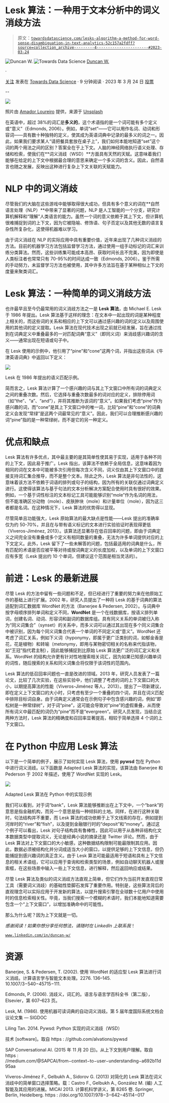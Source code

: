 # Lesk 算法：一种用于文本分析中的词义消歧方法

> 原文：[`towardsdatascience.com/lesks-algorithm-a-method-for-word-sense-disambiguation-in-text-analytics-52c157a2fdff?source=collection_archive---------4-----------------------#2023-03-24`](https://towardsdatascience.com/lesks-algorithm-a-method-for-word-sense-disambiguation-in-text-analytics-52c157a2fdff?source=collection_archive---------4-----------------------#2023-03-24)

![Duncan W.](https://duncan-w.medium.com/?source=post_page-----52c157a2fdff--------------------------------) ![Towards Data Science](https://towardsdatascience.com/?source=post_page-----52c157a2fdff--------------------------------) [Duncan W.](https://duncan-w.medium.com/?source=post_page-----52c157a2fdff--------------------------------)

·

[关注](https://medium.com/m/signin?actionUrl=https%3A%2F%2Fmedium.com%2F_%2Fsubscribe%2Fuser%2F6de39228b050&operation=register&redirect=https%3A%2F%2Ftowardsdatascience.com%2Flesks-algorithm-a-method-for-word-sense-disambiguation-in-text-analytics-52c157a2fdff&user=Duncan+W.&userId=6de39228b050&source=post_page-6de39228b050----52c157a2fdff---------------------post_header-----------) 发表在 [Towards Data Science](https://towardsdatascience.com/?source=post_page-----52c157a2fdff--------------------------------) · 9 分钟阅读 · 2023 年 3 月 24 日 [投票](https://medium.com/m/signin?actionUrl=https%3A%2F%2Fmedium.com%2F_%2Fvote%2Ftowards-data-science%2F52c157a2fdff&operation=register&redirect=https%3A%2F%2Ftowardsdatascience.com%2Flesks-algorithm-a-method-for-word-sense-disambiguation-in-text-analytics-52c157a2fdff&user=Duncan+W.&userId=6de39228b050&source=-----52c157a2fdff---------------------clap_footer-----------)

--

![](img/fa65b7a30182111f54b8dfa0b8ab9a0f.png) 

照片由 [Amador Loureiro](https://unsplash.com/@amadorloureiro?utm_source=medium&utm_medium=referral) 提供，来源于 [Unsplash](https://unsplash.com/?utm_source=medium&utm_medium=referral)

在英语中，超过 38%的词汇是**多义的**，这个术语指的是一个词可能有多个定义或“意义”（Edmonds, 2006）。例如，单词“set”——它可以用作名词、动词和形容词——具有数十种独特的定义，使其成为英语词典中记录的最多义的词之一。因此，如果我们要求某人“请把餐具套放在桌子上”，我们如何本能地知道“set”这个词的两个用法之间的区别？答案全在于上下文。人脑的神经网络执行语义处理、存储和检索，使我们在**词义消歧（WSD）**方面具有天然的天赋。这意味着我们能够在给定的上下文中根据最合理的意思来确定一个多义词的含义。因此，自然语言也随之发展，反映出这种进行复杂上下文关联的天赋能力。

# NLP 中的词义消歧

尽管我们的大脑在这些游戏中能够取得很大成功，但具有多个意义的词在**自然语言处理（NLP）**中带来了显著的问题，NLP 是人工智能的一个分支，研究计算机解释和“理解”人类语言的能力。虽然一个词的意义依赖于其上下文，但计算机很难捕捉到词的上下文，因为它被隐喻、修饰语、句子否定以及其他无数的语言复杂性所复杂化，这使得机器难以学习。

由于词义消歧在 NLP 的实际应用中具有重要价值，近年来出现了几种词义消歧的方法。目前的机器学习方法包括监督学习方法，通过使用一组手动标记的词汇来训练分类算法。然而，这些训练集可能成本高昂、获取时间长且不完美，因为即使是人类标注者也常常只有 70-95%的时间达成一致（Edmonds, 2006）。鉴于所需的手动努力，未监督学习方法也被使用，其中许多方法旨在基于某种相似上下文的度量来聚类词汇。

# **Lesk 算法：一种简单的词义消歧方法**

也许最早且至今仍最常用的词义消歧方法之一是 **Lesk 算法**，由 Michael E. Lesk 于 1986 年提出。Lesk 算法基于这样的理念：在文本中一起出现的词是某种程度上相关的，而这些词的关系和相应的上下文可以通过感兴趣的词的定义以及周围使用的其他词的定义提取。Lesk 算法在现代技术出现之前就已经发展，旨在通过找到在词典定义中重叠最多的一对匹配词典“意义”（即同义词）来消歧感兴趣词的含义——通常出现在短语或句子中。

在 Lesk 使用的示例中，他引用了“pine”和“cone”这两个词，并指出这些词从《牛津英语词典》中返回以下定义：

![](img/58ef1f6a46ae1584f75086e10e0ab903.png)

Lesk 在 1986 年提出的语义匹配示例。

简而言之，Lesk 算法计算了一个感兴趣的词与其上下文窗口中所有词的词典定义之间的重叠次数。然后，它选择与重叠次数最多的词对应的定义，排除停用词（如“the”、“a”、“and”），并将其推断为该词的“意义”。如果我们考虑“pine”作为感兴趣的词，而“cone”是其上下文窗口中的唯一词，比较“pine”和“cone”的词典定义会发现“常绿”是这两个词最常见的“意义”。因此，我们可以合理推断感兴趣的词“pine”指的是一种常绿树，而不是它的另一种定义。

# **优点和缺点**

Lesk 算法有许多优点，其中最主要的是其简单性使其易于实现，适用于各种不同的上下文，因此易于推广。Lesk 指出，该算法不依赖于全局信息，这意味着因为相同的词在文本中可能被多次引用但每次含义不同，词义仅由其上下文窗口中的直接支持词汇集合推导，而不是整个文本。除此之外，Lesk 算法是非句法性的，这意味着该方法不依赖于词语的排列或句子的结构，因为所有的关联仅通过词典定义进行。这使得该算法与基于句法的文本分析解决方案配合使用时具有很好的效果。例如，一个基于词性标注的文本标记工具可能能够识别“mole”作为名词的用法，但不能准确区分动物（mole）、皮肤肿块（mole）和计量单位（mole），因为这三者都是名词。在这种情况下，Lesk 算法的优势得以显现。

尽管简单且功能强大，Lesk 原始算法的最大缺点是性能——Lesk 提出的准确率仅为约 50-70%，并且在与带有语义标记的文本进行实验验证时表现得更低（Viveros-Jiménez, 2013）。该算法还显著存在低召回率的问题，即由于词典定义之间完全没有重叠或多个定义有相同数量的重叠，无法为许多单词提供对应的上下文定义。此外，Lesk 留下了一些未解答的问题，包括最适用的词典是什么，所有匹配的术语是否应被平等对待或按词典定义的长度加权，以及单词的上下文窗口应有多宽（Lesk 提出约 10 个单词，但建议这个范围是相当灵活的）。

# **前进：Lesk 的最新进展**

尽管 Lesk 的方法中留有一些问题和不足，但已经进行了重要的努力来在他原始工作的基础上进行扩展。2002 年，研究人员提出了一种将 Lesk 的基于词典的算法适配到词汇数据库 WordNet 的方法（Banerjee & Pedersen, 2002）。与词典中按字母顺序排列单词和定义不同，**WordNet** 是一个在线数据库，按语义排列单词，创建名词、动词、形容词和副词的数据库组。具有同义关系的单词被归入称为“同义词集合”（synset）的关系中，而多义词可以通过其出现在多个同义词集合中被识别，因为每个同义词集合代表一个单词的不同定义或“意义”。WordNet 还考虑了词汇关系，例如下义词（hyponymy，即属于更广泛类别的词，如郁金香是花，花是植物）和转喻（metonymy，即用与某物密切相关的名称来代指该物，如“王冠”指代君主制），因此能够捕捉到比原始 Lesk 算法更广泛的词汇定义和关系。WordNet 的结构允许更有针对性地搜索相关词汇，因为如果已知感兴趣单词的词性，随后搜索的关系和同义词集合将仅限于该词性的范围内。

Lesk 算法的低召回率问题也一直是改进的领域。2013 年，研究人员发表了一篇论文，比较了几次实验，在这些实验中，他们调整了考虑的词的上下文窗口的大小，以期提高算法的性能（Viveros-Jiménez 等人，2013）。提出了一项新建议，即在定义上下文窗口的大小时，只考虑有至少一个重叠的四个词，并且在词义匹配中排除目标词自身。由于词典定义通常会在示例句子中包含感兴趣的词，例如“即松树是一种常绿树”，对于词“pine”，这可能会导致对“pine”的虚假重叠，从而使所有词义中最匹配的词仍为“pine”而不是“evergreen”。研究人员发现，当结合这两种方法时，Lesk 算法的精确度和召回率显著提高，相较于简单选择 4 个词的上下文窗口。

# 在 Python 中应用 Lesk 算法

以下是一个简单的例子，展示了如何实现 Lesk 算法，使用 **pywsd** 包在 Python 中进行词义消歧。以下函数是 Adapted Lesk 算法的实现，该算法由 Banerjee 和 Pederson 于 2002 年描述，使用了 WordNet 实现的 Lesk。

![](img/810020a07dcb984252dbd9214b64bd8e.png)

Adapted Lesk 算法在 Python 中的实现示例

我们可以看到，对于词“bank”，Lesk 算法能够推断出在上下文中，一个“bank”的意思是指金融机构，而另一个意思是指一种倾斜的土地。同样，在进行这种关联时，句法结构并不重要，而 Lesk 算法的成功依赖于上下文线索的存在，例如提到河岸时的“river”和“fish”，以及提到金融银行时的“deposit”和“money”。通过这个例子可以看出，Lesk 对句子结构具有鲁棒性，因此可以用于从各种非结构化文本数据类型中提取词义，无论是经典小说的摘录还是 Twitter 评论。然而，由于 Lesk 算法对上下文窗口的大小敏感，这种数据结构限制可能最限制其应用。因此，数据必须被结构化并分词成适当大小的窗口，以提供足够的上下文信息，但仍能捕捉到感兴趣词的真正含义。由于 Lesk 算法可能最适用于短语和具有上下文信息的相关术语组，它可以应用于查询和检索类型的场景，例如自动聊天机器人或搜索框，在这些场景中输入一些上下文信息，进行解释，然后返回响应或结果。

尽管 Lesk 算法及类似的词义消歧方法直观上简单，但它们作为当前开发直观日常工具（需要词义消歧）的基础性垫脚石发挥了重要作用。特别是，这些算法背后的直观理念可以实际应用于开发新的算法，以提升搜索引擎在全球数十亿用户中使用时的信息检索相关性。毕竟，当我们搜索一个模糊的术语时，我们本能地知道需要包含一个“上下文窗口”，以增加准确命中的可能性。

那么为什么呢？因为上下文就是一切。

*感谢阅读！如果你想分享任何想法，请随时在 LinkedIn 上联系我*！

[`www.linkedin.com/in/duncan-w/`](https://www.linkedin.com/in/duncan-w/)

# **资源**

Banerjee, S. & Pedersen, T. (2002). 使用 WordNet 的适应型 Lesk 算法进行词义消歧。计算语言学与智能文本处理。2276\. 136–145\. 10.1007/3−540−45715−111.

Edmonds, P. (2006). 消歧义，词汇的。语言与语言学百科全书（第二版），Elsevier，第 607–623 页。

Lesk, M. (1986). 使用机器可读词典的自动词义消歧。第 5 届年度国际系统文档会议论文集 — SIGDOC

Liling Tan. 2014\. Pywsd: Python 实现的词义消歧（WSD）

技术 [software]。取自 https : //github.com/alvations/pywsd

SAP Conversational AI. (2015 年 11 月 20 日)。从上下文到用户理解。取自 https : //medium.com/@SAPCAI/from−context−to−user−understanding−a692b11d95aa

Viveros-Jiménez F., Gelbukh A., Sidorov G. (2013) 对简化的 Lesk 算法在词义消歧中的简单窗口选择策略。载：Castro F., Gelbukh A., González M. (编) 人工智能及其应用的进展。MICAI 2013\. 计算机科学讲义，第 8265 卷\. Springer, Berlin, Heidelberg. https : //doi.org/10.1007/978−3−642−45114−017
